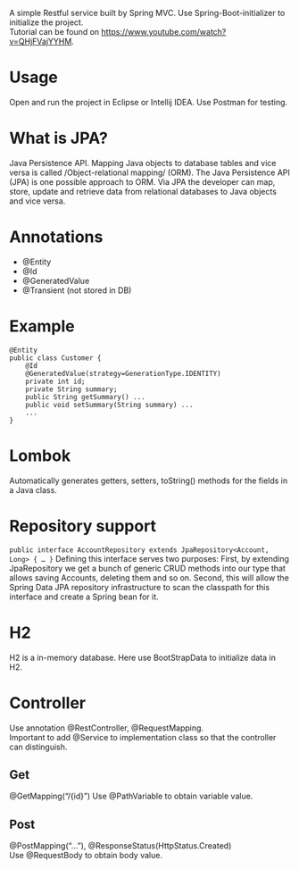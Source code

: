 A simple Restful service built by Spring MVC. Use Spring-Boot-initializer to initialize the project.  
Tutorial can be found on https://www.youtube.com/watch?v=QHjFVajYYHM.

# Usage
Open and run the project in Eclipse or Intellij IDEA. Use Postman for testing.

# What is JPA?
Java Persistence API.  Mapping Java objects to database tables and vice versa is called /Object-relational mapping/ (ORM). The Java Persistence API (JPA) is one possible approach to ORM. Via JPA the developer can map, store, update and retrieve data from relational databases to Java objects and vice versa.

# Annotations
- @Entity
- @Id
- @GeneratedValue
- @Transient (not stored in DB)

# Example
```
@Entity
public class Customer {
	@Id
	@GeneratedValue(strategy=GenerationType.IDENTITY)
	private int id;
	private String summary;
	public String getSummary() ...
	public void setSummary(String summary) ...
	...
}
```
# Lombok
Automatically generates getters, setters, toString() methods for the fields in a Java class.
# Repository support
`public interface AccountRepository extends JpaRepository<Account, Long> { … }`
Defining this interface serves two purposes: First, by extending JpaRepository we get a bunch of generic CRUD methods into our type that allows saving Accounts, deleting them and so on. Second, this will allow the Spring Data JPA repository infrastructure to scan the classpath for this interface and create a Spring bean for it.

# H2
H2 is a in-memory database. Here use BootStrapData to initialize data in H2.
# Controller
Use annotation @RestController, @RequestMapping.  
Important to add @Service to implementation class so that the controller can distinguish.
## Get
@GetMapping(“/{id}”) 
Use @PathVariable to obtain variable value.
## Post
@PostMapping(“…”), @ResponseStatus(HttpStatus.Created)  
Use @RequestBody to obtain body value.
